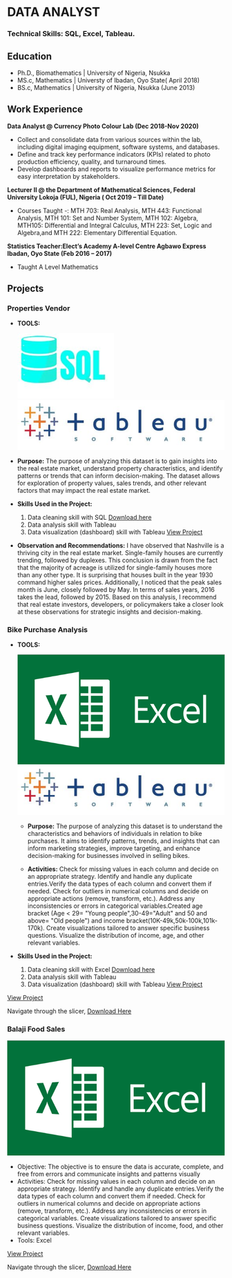 # DATA ANALYST

### Technical Skills:  SQL, Excel, Tableau.

## Education 
- Ph.D., Biomathematics | University of Nigeria, Nsukka 
- MS.c, Mathematics | Universty of Ibadan, Oyo State( April 2018)
- BS.c, Mathematics | University of Nigeria, Nsukka (June 2013)

## Work Experience
**Data Analyst @ Currency Photo Colour Lab (Dec 2018-Nov 2020)**
- Collect and consolidate data from various sources within the lab, including digital imaging equipment, software systems, and databases.
- Define and track key performance indicators (KPIs) related to photo production efficiency, quality, and turnaround times.
- Develop dashboards and reports to visualize performance metrics for easy interpretation by stakeholders.

**Lecturer II @ the Department of Mathematical Sciences, Federal University Lokoja (FUL), Nigeria ( Oct 2019 – Till Date)**
- Courses Taught -: MTH 703: Real Analysis, MTH 443: Functional Analysis, MTH 101: Set and Number System, MTH 102: Algebra, MTH105: Differential and Integral Calculus, MTH 223: Set, Logic and Algebra,and  MTH 222: Elementary Differential Equation.

**Statistics Teacher:Elect’s Academy A-level Centre Agbawo Express Ibadan, Oyo State  (Feb 2016 – 2017)**
- Taught A Level Mathematics

## Projects
### Properties Vendor
- **TOOLS:**
  
   ![SQL](assets/image/SQL.jpg)      ![Tableau](assets/image/tableau.jpg)
 
- **Purpose:** The purpose of analyzing this dataset is to gain insights into the real estate market, understand property characteristics, and identify patterns or trends that can inform decision-making. The dataset allows for exploration of property values, sales trends, and other relevant factors that may impact the real estate market.
- **Skills Used in the Project:**
  1. Data cleaning skill with SQL [Download here ](https://github.com/Arinzeluke/SQL-FOR-DATA-CLEANING/blob/main/SQL-Data%20cleaning%20Portfolio.sql)
  2. Data analysis skill with Tableau
  3. Data visualization (dashboard) skill with Tableau [View Project](https://public.tableau.com/app/profile/arinze.luke.ozioko/viz/PropertiesSoldAtTNState/Dashboard1)
- **Observation and Recommendations:** I have observed that Nashville is a thriving city in the real estate market. Single-family houses are currently trending, followed by duplexes. This conclusion is drawn from the fact that the majority of acreage is utilized for single-family houses more than any other type. It is surprising that houses built in the year 1930 command higher sales prices. Additionally, I noticed that the peak sales month is June, closely followed by May. In terms of sales years, 2016 takes the lead, followed by 2015. Based on this analysis, I recommend that real estate investors, developers, or policymakers take a closer look at these observations for strategic insights and decision-making.






### Bike Purchase Analysis
- **TOOLS:**
  
   ![Excel](assets/image/Exce.jpg)       ![Tableau](assets/image/tableau.jpg)
   - **Purpose:** The purpose of analyzing this dataset is to understand the characteristics and behaviors of individuals in relation to bike purchases. It aims to identify patterns, trends, and insights that can inform marketing strategies, improve targeting, and enhance decision-making for businesses involved in selling bikes.

  - **Activities:** Check for missing values in each column and decide on an appropriate strategy.
Identify and handle any duplicate entries.Verify the data types of each column and convert them if needed. Check for outliers in numerical columns and decide on appropriate actions (remove, transform, etc.). Address any inconsistencies or errors in categorical variables.Created age bracket (Age < 29= "Young people",30-49="Adult" and 50 and above= "Old people") and income bracket(10K-49k,50k-100k,101k-170k). Create visualizations tailored to answer specific business questions. Visualize the distribution of income, age, and other relevant variables.

- **Skills Used in the Project:**
  1. Data cleaning skill with Excel [Download here ](https://github.com/Arinzeluke/Excel-for-Data-Analysis/blob/main/Excel%20Project%20Dataset.xlsx)
  2. Data analysis skill with Tableau
  3. Data visualization (dashboard) skill with Tableau [View Project](https://public.tableau.com/app/profile/arinze.luke.ozioko/viz/BikePurchaseSummary/Dashboard1?publish=yes)
  
[View Project](https://public.tableau.com/app/profile/arinze.luke.ozioko/viz/BikePurchaseSummary/Dashboard1?publish=yes)

Navigate through the slicer,  [Download Here](https://github.com/Arinzeluke/Excel-for-Data-Analysis/blob/main/Excel%20Project%20Dataset.xlsx)

### Balaji Food Sales 
![Excel](assets/image/Exce.jpg)
- Objective: The objective is to ensure the data is accurate, complete, and free from errors and communicate insights and patterns visually
- Activities: Check for missing values in each column and decide on an appropriate strategy.
Identify and handle any duplicate entries.Verify the data types of each column and convert them if needed. Check for outliers in numerical columns and decide on appropriate actions (remove, transform, etc.). Address any inconsistencies or errors in categorical variables. Create visualizations tailored to answer specific business questions. Visualize the distribution of income, food, and other relevant variables.
- Tools: Excel
  
[View Project](https://1drv.ms/x/c/39910e63a33a86fb/EfticvSak0JIiqC7ut2tzYoBdi0bTqEFom6AJgkWjwQK0g?e=FVPTrt)

Navigate through the slicer,  [Download Here](https://github.com/Arinzeluke/Balaji-Food-Sales/blob/main/Balaji%20Fast%20Food%20Sales.xlsx)
 
